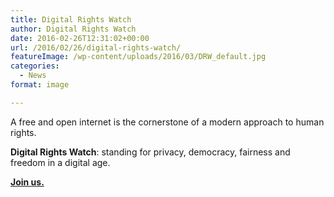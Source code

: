 ```yaml
---
title: Digital Rights Watch
author: Digital Rights Watch
date: 2016-02-26T12:31:02+00:00
url: /2016/02/26/digital-rights-watch/
featureImage: /wp-content/uploads/2016/03/DRW_default.jpg
categories:
  - News
format: image

---
```

A free and open internet is the cornerstone of a modern approach to human rights.

**Digital Rights Watch**: standing for privacy, democracy, fairness and freedom in a digital age.

**[Join us.][1]**

 [1]: http://digitalrightswatch.org.au/the-way-we-use-the-internet-is-under-threat/